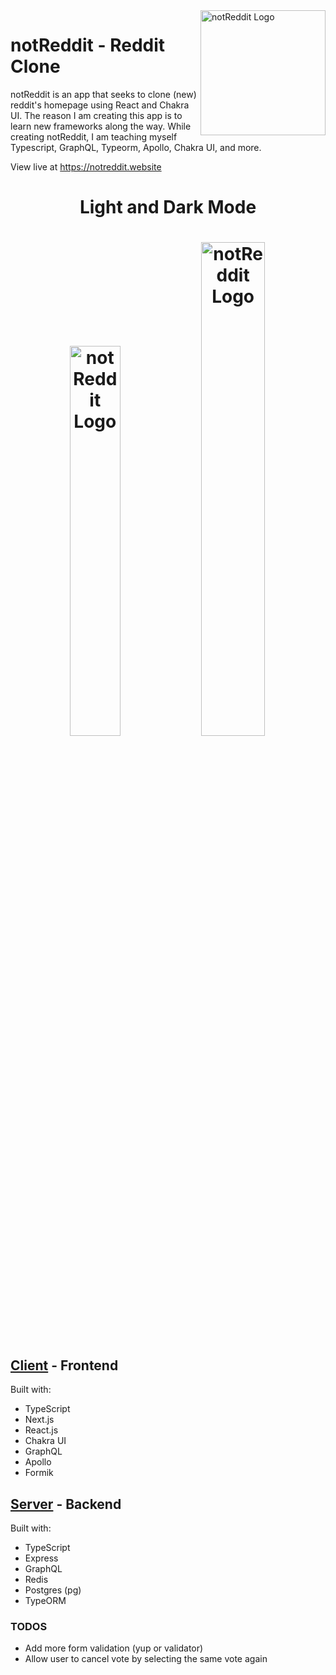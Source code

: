<img src="https://i.imgur.com/J7Rvi5K.png" alt="notReddit Logo" width="200" align="right" />

# notReddit - Reddit Clone

notReddit is an app that seeks to clone (new) reddit's homepage using React and Chakra UI. The reason I am creating this app is to learn new frameworks along the way. While creating notReddit, I am teaching myself Typescript, GraphQL, Typeorm, Apollo, Chakra UI, and more.

View live at https://notreddit.website

<h1 style="text-align:center">Light and Dark Mode<h1>
<div style="text-align:center; width: 100%">
  <img src="https://i.imgur.com/Cf25hg9.png" alt="notReddit Logo" style="width:40%" />
  <img src="https://i.imgur.com/FeoU51B.png" alt="notReddit Logo" style="width:45%" />
</div>

## [Client](https://github.com/EthanBonsignori/reddit-clone/tree/main/client) - Frontend

Built with:

- TypeScript
- Next.js
- React.js
- Chakra UI
- GraphQL
- Apollo
- Formik

## [Server](https://github.com/EthanBonsignori/reddit-clone/tree/main/server) - Backend

Built with:

- TypeScript
- Express
- GraphQL
- Redis
- Postgres (pg)
- TypeORM

### TODOS

- Add more form validation (yup or validator)
- Allow user to cancel vote by selecting the same vote again
